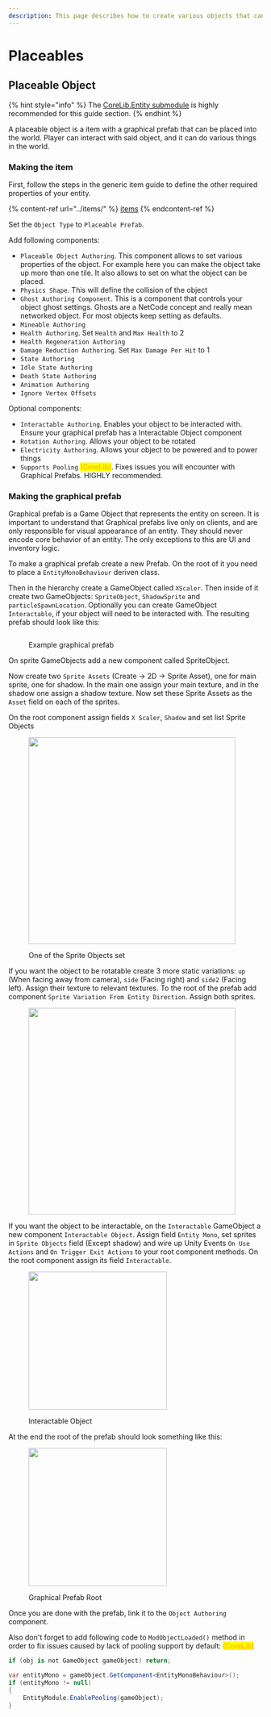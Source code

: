 ```yaml
---
description: This page describes how to create various objects that can be placed by player
---
```


# Placeables

## Placeable Object

{% hint style="info" %}
The [CoreLib.Entity submodule](../../modding-libraries/corelib.md) is highly recommended for this guide section.
{% endhint %}



A placeable object is a item with a graphical prefab that can be placed into the world. Player can interact with said object, and it can do various things in the world.

### Making the item

First, follow the steps in the generic item guide to define the other required properties of your entity.

{% content-ref url="../items/" %}
[items](../items/)
{% endcontent-ref %}

Set the `Object Type` to `Placeable Prefab`.&#x20;

Add following components:

* `Placeable Object Authoring`. This component allows to set various properties of the object. For example here you can make the object take up more than one tile. It also allows to set on what the object can be placed.
* `Physics Shape`. This will define the collision of the object
* `Ghost Authoring Component`. This is a component that controls your object ghost settings. Ghosts are a NetCode concept and really mean networked object. For most objects keep setting as defaults.
* `Mineable Authoring`
* `Health Authoring`. Set `Health` and `Max Health` to 2
* `Health Regeneration Authoring`
* `Damage Reduction Authoring`. Set `Max Damage Per Hit` to 1
* `State Authoring`
* `Idle State Authoring`
* `Death State Authoring`
* `Animation Authoring`
* `Ignore Vertex Offsets`

Optional components:

* `Interactable Authoring`. Enables your object to be interacted with. Ensure your graphical prefab has a Interactable Object component
* `Rotation Authoring`. Allows your object to be rotated
* `Electricity Authoring`. Allows your object to be powered and to power things
* `Supports Pooling` <mark style="color:orange;">(CoreLib)</mark>. Fixes issues you will encounter with Graphical Prefabs. HIGHLY recommended.

### Making the graphical prefab

Graphical prefab is a Game Object that represents the entity on screen. It is important to understand that Graphical prefabs live only on clients, and are only responsible for visual appearance of an entity. They should never encode core behavior of an entity. The only exceptions to this are UI and inventory logic.

To make a graphical prefab create a new Prefab. On the root of it you need to place a `EntityMonoBehaviour` deriven class.

Then in the hierarchy create a GameObject called `XScaler`. Then inside of it create two GameObjects: `SpriteObject`, `ShadowSprite` and `particleSpawnLocation`. Optionally you can create GameObject `Interactable`, if your object will need to be interacted with. The resulting prefab should look like this:

<figure><img src="../../../.gitbook/assets/simple-prefab-tree.png" alt=""><figcaption><p>Example graphical prefab</p></figcaption></figure>

On sprite GameObjects add a new component called SpriteObject.

Now create two `Sprite Assets` (Create -> 2D -> Sprite Asset), one for main sprite, one for shadow. In the main one assign your main texture, and in the shadow one assign a shadow texture. Now set these Sprite Assets as the `Asset` field on each of the sprites.

On the root component assign fields `X Scaler`, `Shadow` and set list Sprite Objects

<div data-full-width="false">

<figure><img src="../../../.gitbook/assets/sprite.png" alt="" width="410"><figcaption><p>One of the Sprite Objects set</p></figcaption></figure>

</div>

If you want the object to be rotatable create 3 more static variations: `up` (When facing away from camera), `side` (Facing right) and `side2` (Facing left). Assign their texture to relevant textures. To the root of the prefab add component `Sprite Variation From Entity Direction`. Assign both sprites.

<figure><img src="../../../.gitbook/assets/rotation-sa.png" alt="" width="410"><figcaption></figcaption></figure>

If you want the object to be interactable, on the `Interactable` GameObject a new component `Interactable Object`. Assign field `Entity Mono`, set sprites in `Sprite Objects` field (Except shadow) and wire up Unity Events `On Use Actions` and `On Trigger Exit Actions` to your root component methods. On the root component assign its field `Interactable`.&#x20;

<figure><img src="../../../.gitbook/assets/interactable.png" alt="" width="274"><figcaption><p>Interactable Object</p></figcaption></figure>

At the end the root of the prefab should look something like this:

<figure><img src="../../../.gitbook/assets/vp-root.png" alt="" width="274"><figcaption><p>Graphical Prefab Root</p></figcaption></figure>

Once you are done with the prefab, link it to the `Object Authoring` component.

Also don't forget to add following code to `ModObjectLoaded()` method in order to fix issues caused by lack of pooling support by default: <mark style="color:orange;">(CoreLib)</mark>

```csharp
if (obj is not GameObject gameObject) return;

var entityMono = gameObject.GetComponent<EntityMonoBehaviour>();
if (entityMono != null)
{
    EntityModule.EnablePooling(gameObject);
}
```

